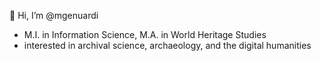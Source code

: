 👋 Hi, I’m @mgenuardi
- M.I. in Information Science, M.A. in World Heritage Studies
- interested in archival science, archaeology, and the digital humanities
<!---
mgenuardi/mgenuardi is a ✨ special ✨ repository because its `README.md` (this file) appears on your GitHub profile.
You can click the Preview link to take a look at your changes.
--->
